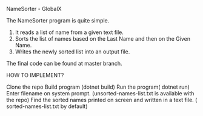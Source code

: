NameSorter - GlobalX

The NameSorter program is quite simple. 
1. It reads a list of name from a given text file.
2. Sorts the list of names based on the Last Name and then on the Given Name.
3. Writes the newly sorted list into an output file.

The final code can be found at master branch. 

HOW TO IMPLEMENT?

Clone the repo
Build program (dotnet build)
Run the program( dotnet run)
Enter filename on system prompt. (unsorted-names-list.txt is available with the repo)
Find the sorted names printed on screen and written in a text file. ( sorted-names-list.txt by default)
